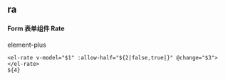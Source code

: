 ## ra
#### Form 表单组件 Rate
element-plus <el-rate>
```
<el-rate v-model="$1" :allow-half="${2|false,true|}" @change="$3"></el-rate>
${4}
```